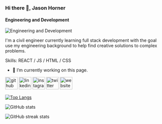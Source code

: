 ### Hi there 👋, Jason Horner
#### Engineering and Development
![Engineering and Development](https://pbs.twimg.com/profile_banners/2874687640/1653689838/600x200)

I'm a civil engineer currently learning full stack development with the goal use my engineering background to help find creative solutions to complex problems.

Skills: REACT / JS / HTML / CSS

- 🔭 I’m currently working on this page. 


[<img src='https://cdn.jsdelivr.net/npm/simple-icons@3.0.1/icons/github.svg' alt='github' height='40'>](https://github.com/Horner-J)  [<img src='https://cdn.jsdelivr.net/npm/simple-icons@3.0.1/icons/linkedin.svg' alt='linkedin' height='40'>](https://www.linkedin.com/in/jason-horner-p-e/)  [<img src='https://cdn.jsdelivr.net/npm/simple-icons@3.0.1/icons/instagram.svg' alt='instagram' height='40'>](https://www.instagram.com/j_a_horner/)  [<img src='https://cdn.jsdelivr.net/npm/simple-icons@3.0.1/icons/twitter.svg' alt='twitter' height='40'>](https://twitter.com/j_a_horner)  [<img src='https://cdn.jsdelivr.net/npm/simple-icons@3.0.1/icons/icloud.svg' alt='website' height='40'>](https://jasonahorner.com/)  

[![Top Langs](https://github-readme-stats.vercel.app/api/top-langs/?username=Horner-J)](https://github.com/anuraghazra/github-readme-stats)

![GitHub stats](https://github-readme-stats.vercel.app/api?username=Horner-J&show_icons=true&count_private=true)  

![GitHub streak stats](https://github-readme-streak-stats.herokuapp.com/?user=Horner-J)  


